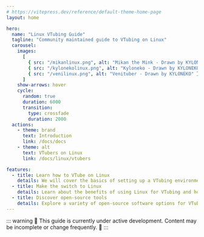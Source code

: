 ```yaml
---
# https://vitepress.dev/reference/default-theme-home-page
layout: home

hero:
  name: "Linux VTubing Guide"
  tagline: "Community maintained guide to VTubing on Linux"
  carousel:
    images:
      [
        { src: "/mikanlinux.png", alt: "Mikan the Mink - Drawn by KYLONEKO" },
        { src: "/kylonekolinux.png", alt: "Kyloneko - Drawn by KYLONEKO" },
        { src: "/venilinux.png", alt: "Venituber - Drawn by KYLONEKO" },
      ]
    show-arrows: hover
    cycle:
      random: true
      duration: 6000
      transition:
        type: crossfade
        duration: 2000
  actions:
    - theme: brand
      text: Introduction
      link: /docs/docs
    - theme: alt
      text: VTubers on Linux
      link: /docs/linux/vtubers

features:
  - title: Learn how to VTube on Linux
    details: We will cover the basics of setting up a VTubing environment on Linux, including software recommendations and configuration tips.
  - title: Make the switch to Linux
    details: Learn about the benefits of using Linux for VTubing and how to transition your existing setup.
  - title: Discover open-source tools
    details: Explore a variety of open-source software options for VTubing, from 2D to 3D applications.
---
```


::: warning
🚧 This guide is currently under active development. Content may be incomplete or change frequently. 🚧 :::
